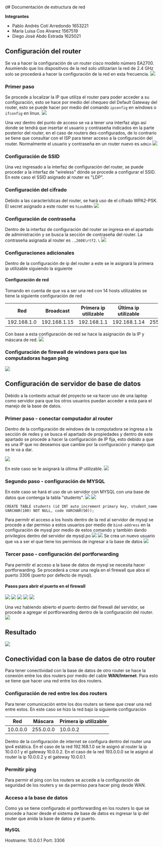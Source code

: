 d# Documentación de estructura de red

**Integrantes**
- Pablo Andrés Cotí Arredondo 1653221
- María Luisa Cos Alvarez 1567519
- Diego José Abdo Estrada 1625021
## Configuración del router
Se va a hacer la configuración de un router cisco modelo número EA2700. Asumiendo que los dispositivos de la red solo utilizarían la red de 2.4 GHz solo se procederá a hacer la configuración de la red en esta frecuencia.
![](../../../00%20Attachments/EA2700-Router-Linksys-Techniservice.jpg)
### Primer paso 
Se procede a localizar la IP que utiliza el router para poder acceder a su configuración, esto se hace por medio del chequeo del Default Gateway del router, esto se puede hacer por medio del comando `ipconfig` en windows o `ifconfig` en linux.
![](../../../00%20Attachments/Pasted%20image%2020240826215937.png)

Una vez dentro del punto de acceso se va a tener una interfaz algo así donde se tendrá que insertar el usuario y contraseña indicados en la parte posterior del router, en el caso de routers des-configurados, de lo contrario se tiene que consultar con el ISP para tener acceso a la configuración del router. Normalmente el usuario y contraseña en un router nuevo es `admin`
![](../../../00%20Attachments/Pasted%20image%2020240827101027.png)

### Configuración de SSID
Una vez ingresado a la interfaz de configuración del router, se puede proceder a la interfaz de "wireless" dónde se procede a configurar el SSID. En este caso el SSID asignado al router es "LDP".

### Configuración del cifrado
Debido a las características del router, se hará uso de el cifrado WPA2-PSK. El secret asignado a este router es `hiou808n`
![](../../../00%20Attachments/Pasted%20image%2020240827101309.png)

### Configuración de contraseña
Dentro de la interfaz de configuración del router se ingresa en el apartado de administración y se busca la sección de contraseña del router. La contraseña asignada al router es `.,2608\rtf2.\`
![](../../../00%20Attachments/Pasted%20image%2020240827103255.png)

### Configuraciones adicionales
Dentro de la configuración de ip del router a este se le asignará la primera ip utilizable siguiendo la siguiente
#### Configuración de red
Tomando en cuenta de que va a ser una red con 14 hosts utilizables se tiene la siguiente configuración de red

| Red         | Broadcast    | Primera ip utilizable | Última ip utilizable | Máscara         | Priefijo |
| ----------- | ------------ | --------------------- | -------------------- | --------------- | -------- |
| 192.168.1.0 | 192.168.1.15 | 192.168.1.1           | 192.168.1.14         | 255.255.255.240 | 28       |

Con base a esta configuración de red se hace la asignación de la IP y máscara de red.
![](../../../00%20Attachments/Pasted%20image%2020240827101738.png)

### Configuración de firewall de windows para que las computadoras hagan ping
![](../../../00%20Attachments/Pasted%20image%2020240827104638.png)

## Configuración de servidor de base de datos
Debido a la contexto actual del proyecto se va hacer uso de una laptop como servidor para que los otros usuarios puedan acceder a esta para el manejo de la base de datos.

### Primer paso - conectar computador al router
Dentro de la configuración de windows de la computadora se ingresa a la sección de redes y se busca el apartado de propiedades y dentro de este apartado se procede a hacer la configuración de IP fija, esto debido a que es una IP que no deseamos que cambie por la configuración y manejo que se le va a dar.

![](../../../00%20Attachments/Pasted%20image%2020240826224840.png)

En este caso se le asignará la última IP utilizable.
![](../../../00%20Attachments/Pasted%20image%2020240826224946.png)

### Segundo paso - configuración de MYSQL
En este caso se hará el uso de un servidor con MYSQL con una base de datos que contenga la tabla "students".
![](../../../00%20Attachments/Untitled%202.jpg)
![](../../../00%20Attachments/Untitled%203.jpg)
``` mysql
CREATE TABLE students (id INT auto_increment primary key, student_name VARCHAR(100) NOT NULL, code VARCHAR(50));
```
Para permitr el acceso a los hosts dentro de la red al servidor de mysql se procede a dar permiso a estos usuarios por medio de `bind-address` en la configuración de mysql por medio de estos comando y también dando privilegios dentro del servidor de mysql.po
![](../../../00%20Attachments/Untitled%204.jpg)
![](../../../00%20Attachments/Untitled%205.jpg)
Se crea un nuevo usuario que va a ser el que tiene los permisos de ingresar a la base de datos
![](../../../00%20Attachments/Untitled%206.jpg)
### Tercer paso - configuración del portforwarding
Para permitir el acceso a la base de datos de mysql se necesita hacer portforwarding. Se procederá a crear una regla en el firewall que abra el puerto 3306 (puerto por defecto de mysql).
#### Pasos para abrir el puerto en el firewall
![](../../../00%20Attachments/Pasted%20image%2020240827110209.png)
![](../../../00%20Attachments/Pasted%20image%2020240827110217.png)
![](../../../00%20Attachments/Pasted%20image%2020240827110236.png)
![](../../../00%20Attachments/Pasted%20image%2020240827110259.png)
![](../../../00%20Attachments/Pasted%20image%2020240827110340.png)

Una vez habiendo abierto el puerto dentro del firewall del servidor, se procede a agregar el portforwarding dentro de la configuración del router.
![](../../../00%20Attachments/Pasted%20image%2020240827111630.png)

## Resultado
![](../../../00%20Attachments/Pasted%20image%2020240827120110.png)

## Conectividad con la base de datos de otro router
Para tener conectividad con la base de datos de otro router se hace la conexión entre los dos routers por medio del cable **WAN/Internet**. Para esto se tiene que hacer una red entre los dos routers. 
### Configuración de red entre los dos routers
Para tener comunicación entre los dos routers se tiene que crear una red entre estos.
En este caso se hizo la red bajo la siguiente configuración

| Red      | Máscara   | Primera ip utilizable |
| -------- | --------- | --------------------- |
| 10.0.0.0 | 255.0.0.0 | 10.0.0.2              |

Dentro de la configuración de internet se configura dentro del router una ipv4 estática.
En el caso de la red 192.168.1.0 se le asignó al router la ip 10.0.0.1 y el gateway 10.0.0.2.
En el caso de la red 193.0.0.0 se le asignó al router la ip 10.0.0.2 y el gateway 10.0.0.1.

### Permitir ping
Para permir el ping con los routers se accede a la configuración de seguridad de los routers y se da permiso para hacer ping desde WAN.

### Acceso a la base de datos
Como ya se tiene configurado el portforwarding en los routers lo que se procede a hacer desde el sistema de base de datos es ingresar la ip del router que anida la base de datos y el puerto.

#### MySQL
Hostname: 10.0.0.1
Port: 3306